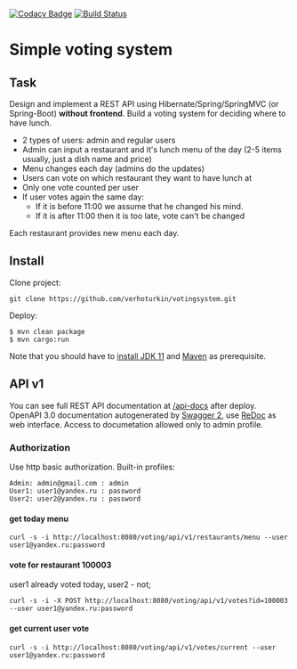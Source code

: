 [![Codacy Badge](https://api.codacy.com/project/badge/Grade/53a402e5f60749d3a4f8580156429c65)](https://www.codacy.com/app/verhoturkin/votingsystem?utm_source=github.com&amp;utm_medium=referral&amp;utm_content=verhoturkin/votingsystem&amp;utm_campaign=Badge_Grade)
[![Build Status](https://travis-ci.org/verhoturkin/votingsystem.svg?branch=master)](https://travis-ci.org/verhoturkin/votingsystem)

# Simple voting system
## Task
Design and implement a REST API using Hibernate/Spring/SpringMVC (or Spring-Boot) **without frontend**.
Build a voting system for deciding where to have lunch.

* 2 types of users: admin and regular users
* Admin can input a restaurant and it's lunch menu of the day (2-5 items usually, just a dish name and price)
* Menu changes each day (admins do the updates)
* Users can vote on which restaurant they want to have lunch at
* Only one vote counted per user
* If user votes again the same day:
    - If it is before 11:00 we assume that he changed his mind.
    - If it is after 11:00 then it is too late, vote can't be changed
    
Each restaurant provides new menu each day.

## Install
Clone project:
```console
git clone https://github.com/verhoturkin/votingsystem.git
```
Deploy:
```console
$ mvn clean package
$ mvn cargo:run
```
Note that you should have to [install JDK 11](https://www.oracle.com/java/technologies/javase-jdk11-downloads.html) and [Maven](https://maven.apache.org/install.html) as prerequisite.

## API v1
You can see full REST API documentation at [/api-docs](http://localhost:8080/voting/api-docs) after deploy.
OpenAPI 3.0 documentation autogenerated by [Swagger 2](https://swagger.io/tools/open-source/getting-started/), use [ReDoc](https://github.com/Redocly/redoc) as web interface. 
Access to documetation allowed only to admin profile. 

### Authorization
Use http basic authorization.
Built-in profiles:
```console
Admin: admin@gmail.com : admin
User1: user1@yandex.ru : password
User2: user2@yandex.ru : password
```

#### get today menu
`curl -s -i http://localhost:8080/voting/api/v1/restaurants/menu --user user1@yandex.ru:password`
#### vote for restaurant 100003
user1 already voted today, user2 - not;

`curl -s -i -X POST http://localhost:8080/voting/api/v1/votes?id=100003 --user user1@yandex.ru:password`
#### get current user vote
`curl -s -i http://localhost:8080/voting/api/v1/votes/current --user user1@yandex.ru:password`





